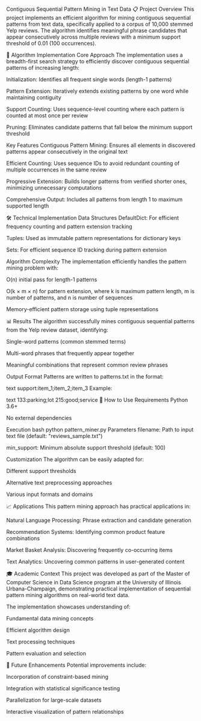 Contiguous Sequential Pattern Mining in Text Data
📋 Project Overview
This project implements an efficient algorithm for mining contiguous sequential patterns from text data, specifically applied to a corpus of 10,000 stemmed Yelp reviews. The algorithm identifies meaningful phrase candidates that appear consecutively across multiple reviews with a minimum support threshold of 0.01 (100 occurrences).

🎯 Algorithm Implementation
Core Approach
The implementation uses a breadth-first search strategy to efficiently discover contiguous sequential patterns of increasing length:

Initialization: Identifies all frequent single words (length-1 patterns)

Pattern Extension: Iteratively extends existing patterns by one word while maintaining contiguity

Support Counting: Uses sequence-level counting where each pattern is counted at most once per review

Pruning: Eliminates candidate patterns that fall below the minimum support threshold

Key Features
Contiguous Pattern Mining: Ensures all elements in discovered patterns appear consecutively in the original text

Efficient Counting: Uses sequence IDs to avoid redundant counting of multiple occurrences in the same review

Progressive Extension: Builds longer patterns from verified shorter ones, minimizing unnecessary computations

Comprehensive Output: Includes all patterns from length 1 to maximum supported length

🛠 Technical Implementation
Data Structures
DefaultDict: For efficient frequency counting and pattern extension tracking

Tuples: Used as immutable pattern representations for dictionary keys

Sets: For efficient sequence ID tracking during pattern extension

Algorithm Complexity
The implementation efficiently handles the pattern mining problem with:

O(n) initial pass for length-1 patterns

O(k × m × n) for pattern extension, where k is maximum pattern length, m is number of patterns, and n is number of sequences

Memory-efficient pattern storage using tuple representations

📊 Results
The algorithm successfully mines contiguous sequential patterns from the Yelp review dataset, identifying:

Single-word patterns (common stemmed terms)

Multi-word phrases that frequently appear together

Meaningful combinations that represent common review phrases

Output Format
Patterns are written to patterns.txt in the format:

text
support:item_1;item_2;item_3
Example:

text
133:parking;lot
215:good;service
🚀 How to Use
Requirements
Python 3.6+

No external dependencies

Execution
bash
python pattern_miner.py
Parameters
filename: Path to input text file (default: "reviews_sample.txt")

min_support: Minimum absolute support threshold (default: 100)

Customization
The algorithm can be easily adapted for:

Different support thresholds

Alternative text preprocessing approaches

Various input formats and domains

📈 Applications
This pattern mining approach has practical applications in:

Natural Language Processing: Phrase extraction and candidate generation

Recommendation Systems: Identifying common product feature combinations

Market Basket Analysis: Discovering frequently co-occurring items

Text Analytics: Uncovering common patterns in user-generated content

🎓 Academic Context
This project was developed as part of the Master of Computer Science in Data Science program at the University of Illinois Urbana-Champaign, demonstrating practical implementation of sequential pattern mining algorithms on real-world text data.

The implementation showcases understanding of:

Fundamental data mining concepts

Efficient algorithm design

Text processing techniques

Pattern evaluation and selection

📝 Future Enhancements
Potential improvements include:

Incorporation of constraint-based mining

Integration with statistical significance testing

Parallelization for large-scale datasets

Interactive visualization of pattern relationships
